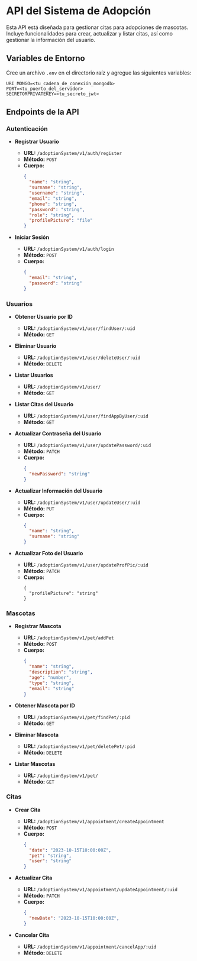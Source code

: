 # API del Sistema de Adopción

Esta API está diseñada para gestionar citas para adopciones de mascotas. Incluye funcionalidades para crear, actualizar y listar citas, así como gestionar la información del usuario.

## Variables de Entorno

Cree un archivo `.env` en el directorio raíz y agregue las siguientes variables:

```
URI_MONGO=<tu_cadena_de_conexión_mongodb>
PORT=<tu_puerto_del_servidor>
SECRETORPRIVATEKEY=<tu_secreto_jwt>
```

## Endpoints de la API

### Autenticación

- **Registrar Usuario**
  - **URL:** `/adoptionSystem/v1/auth/register`
  - **Método:** `POST`
  - **Cuerpo:**
    ```json
    {
      "name": "string",
      "surname": "string",
      "username": "string",
      "email": "string",
      "phone": "string",
      "password": "string",
      "role": "string",
      "profilePicture": "file"
    }
    ```

- **Iniciar Sesión**
  - **URL:** `/adoptionSystem/v1/auth/login`
  - **Método:** `POST`
  - **Cuerpo:**
    ```json
    {
      "email": "string",
      "password": "string"
    }
    ```

### Usuarios

- **Obtener Usuario por ID**
  - **URL:** `/adoptionSystem/v1/user/findUser/:uid`
  - **Método:** `GET`

- **Eliminar Usuario**
  - **URL:** `/adoptionSystem/v1/user/deleteUser/:uid`
  - **Método:** `DELETE`

- **Listar Usuarios**
  - **URL:** `/adoptionSystem/v1/user/`
  - **Método:** `GET`

- **Listar Citas del Usuario**
  - **URL:** `/adoptionSystem/v1/user/findAppByUser/:uid`
  - **Método:** `GET`


- **Actualizar Contraseña del Usuario**
  - **URL:** `/adoptionSystem/v1/user/updatePassword/:uid`
  - **Método:** `PATCH`
  - **Cuerpo:**
    ```json
    {
      "newPassword": "string"
    }
    ```

- **Actualizar Información del Usuario**
  - **URL:** `/adoptionSystem/v1/user/updateUser/:uid`
  - **Método:** `PUT`
  - **Cuerpo:**
    ```json
    {
      "name": "string",
      "surname": "string"
    }
    ```

- **Actualizar Foto del Usuario**
  - **URL:** `/adoptionSystem/v1/user/updateProfPic/:uid`
  - **Método:** `PATCH`
  - **Cuerpo:**
    ```form-data
    {
      "profilePicture": "string"
    }
    ```

### Mascotas

- **Registrar Mascota**
  - **URL:** `/adoptionSystem/v1/pet/addPet`
  - **Método:** `POST`
  - **Cuerpo:**
    ```json
    {
      "name": "string",
      "description": "string",
      "age": "number",
      "type": "string",
      "email": "string"
    }
    ```

- **Obtener Mascota por ID**
  - **URL:** `/adoptionSystem/v1/pet/findPet/:pid`
  - **Método:** `GET`

- **Eliminar Mascota**
  - **URL:** `/adoptionSystem/v1/pet/deletePet/:pid`
  - **Método:** `DELETE`

- **Listar Mascotas**
  - **URL:** `/adoptionSystem/v1/pet/`
  - **Método:** `GET`

### Citas

- **Crear Cita**
  - **URL:** `/adoptionSystem/v1/appointment/createAppointment`
  - **Método:** `POST`
  - **Cuerpo:**
    ```json
    {
      "date": "2023-10-15T10:00:00Z",
      "pet": "string",
      "user": "string"
    }
    ```
- **Actualizar Cita**
  - **URL:** `/adoptionSystem/v1/appointment/updateAppointment/:uid`
  - **Método:** `PATCH`
  - **Cuerpo:**
    ```json
    {
      "newDate": "2023-10-15T10:00:00Z",
    }
    ```

- **Cancelar Cita**
  - **URL:** `/adoptionSystem/v1/appointment/cancelApp/:uid`
  - **Método:** `DELETE`
